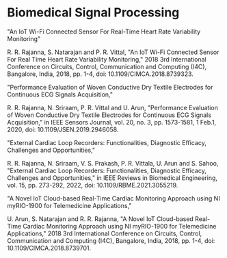# Biomedical Signal Processing

"An IoT Wi-Fi Connected Sensor For Real-Time Heart Rate Variability Monitoring"

R. R. Rajanna, S. Natarajan and P. R. Vittal, "An IoT Wi-Fi Connected Sensor For Real Time Heart Rate Variability Monitoring," 2018 3rd International Conference on Circuits, Control, Communication and Computing (I4C), Bangalore, India, 2018, pp. 1-4, doi: 10.1109/CIMCA.2018.8739323.

"Performance Evaluation of Woven Conductive Dry Textile Electrodes for Continuous ECG Signals Acquisition,"

R. R. Rajanna, N. Sriraam, P. R. Vittal and U. Arun, "Performance Evaluation of Woven Conductive Dry Textile Electrodes for Continuous ECG Signals Acquisition," in IEEE Sensors Journal, vol. 20, no. 3, pp. 1573-1581, 1 Feb.1, 2020, doi: 10.1109/JSEN.2019.2946058.

"External Cardiac Loop Recorders: Functionalities, Diagnostic Efficacy, Challenges and Opportunities,"

R. R. Rajanna, N. Sriraam, V. S. Prakash, P. R. Vittala, U. Arun and S. Sahoo, "External Cardiac Loop Recorders: Functionalities, Diagnostic Efficacy, Challenges and Opportunities," in IEEE Reviews in Biomedical Engineering, vol. 15, pp. 273-292, 2022, doi: 10.1109/RBME.2021.3055219.

"A Novel IoT Cloud-based Real-Time Cardiac Monitoring Approach using NI myRIO-1900 for Telemedicine Applications,"

U. Arun, S. Natarajan and R. R. Rajanna, "A Novel IoT Cloud-based Real-Time Cardiac Monitoring Approach using NI myRIO-1900 for Telemedicine Applications," 2018 3rd International Conference on Circuits, Control, Communication and Computing (I4C), Bangalore, India, 2018, pp. 1-4, doi: 10.1109/CIMCA.2018.8739701.









